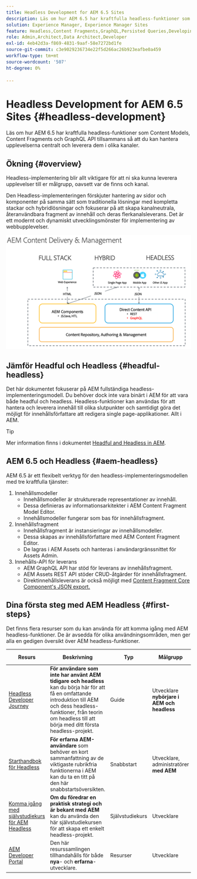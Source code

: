 ```yaml
---
title: Headless Development for AEM 6.5 Sites
description: Läs om hur AEM 6.5 har kraftfulla headless-funktioner som Content Models, Content Fragments och GraphQL API tillsammans så att du kan hantera upplevelserna centralt och leverera dem i olika kanaler.
solution: Experience Manager, Experience Manager Sites
feature: Headless,Content Fragments,GraphQL,Persisted Queries,Developing
role: Admin,Architect,Data Architect,Developer
exl-id: 4eb42d3a-f869-4831-9aaf-58e7272bd1fe
source-git-commit: c3e9029236734e22f5d266ac26b923eafbe0a459
workflow-type: tm+mt
source-wordcount: '507'
ht-degree: 0%

---
```


# Headless Development for AEM 6.5 Sites {#headless-development}

Läs om hur AEM 6.5 har kraftfulla headless-funktioner som Content Models, Content Fragments och GraphQL API tillsammans så att du kan hantera upplevelserna centralt och leverera dem i olika kanaler.

## Ökning {#overview}

Headless-implementering blir allt viktigare för att ni ska kunna leverera upplevelser till er målgrupp, oavsett var de finns och kanal.

Den Headless-implementeringen förskjuter hantering av sidor och komponenter på samma sätt som traditionella lösningar med kompletta stackar och hybridlösningar och fokuserar på att skapa kanalneutrala, återanvändbara fragment av innehåll och deras flerkanalsleverans. Det är ett modernt och dynamiskt utvecklingsmönster för implementering av webbupplevelser.

![AEM implementeringsmodeller](/help/sites-developing/headless/getting-started/assets/aem-implementation-models.png)

## Jämför Headful och Headless {#headful-headless}

Det här dokumentet fokuserar på AEM fullständiga headless-implementeringsmodell. Du behöver dock inte vara binärt i AEM för att vara både headful och headless. Headless-funktioner kan användas för att hantera och leverera innehåll till olika slutpunkter och samtidigt göra det möjligt för innehållsförfattare att redigera single page-applikationer. Allt i AEM.

>[!TIP]
>
>Mer information finns i dokumentet [Headful and Headless in AEM](/help/sites-developing/headful-headless.md).

## AEM 6.5 och Headless {#aem-headless}

AEM 6.5 är ett flexibelt verktyg för den headless-implementeringsmodellen med tre kraftfulla tjänster:

1. Innehållsmodeller
   * Innehållsmodeller är strukturerade representationer av innehåll.
   * Dessa definieras av informationsarkitekter i AEM Content Fragment Model Editor.
   * Innehållsmodeller fungerar som bas för innehållsfragment.
1. Innehållsfragment
   * Innehållsfragment är instansieringar av innehållsmodeller.
   * Dessa skapas av innehållsförfattare med AEM Content Fragment Editor.
   * De lagras i AEM Assets och hanteras i användargränssnittet för Assets Admin.
1. Innehålls-API för leverans
   * AEM GraphQL API har stöd för leverans av innehållsfragment.
   * AEM Assets REST API stöder CRUD-åtgärder för innehållsfragment.
   * Direktinnehållsleverans är också möjligt med [Content Fragment Core Component&#39;s JSON export.](https://experienceleague.adobe.com/docs/experience-manager-core-components/using/components/content-fragment-component.html)

## Dina första steg med AEM Headless {#first-steps}

Det finns flera resurser som du kan använda för att komma igång med AEM headless-funktioner. De är avsedda för olika användningsområden, men ger alla en gedigen översikt över AEM headless-funktioner.

| Resurs | Beskrivning | Typ | Målgrupp | Beräkna. Tid |
|---|---|---|---|---|
| [Headless Developer Journey](/help/journey-headless/developer/overview.md) | **För användare som inte har använt AEM tidigare och headless** kan du börja här för att få en omfattande introduktion till AEM och dess headless-funktioner, från teorin om headless till att börja med ditt första headless-projekt. | Guide | Utvecklare **nybörjare i AEM och headless** | 1 timme |
| [Starthandbok för Headless](/help/sites-developing/headless/getting-started/introduction.md) | **För erfarna AEM-användare** som behöver en kort sammanfattning av de viktigaste rubrikfria funktionerna i AEM kan du ta en titt på den här snabbstartsöversikten. | Snabbstart | Utvecklare, administratörer **med AEM** | 20 minuter |
| [Komma igång med självstudiekurs för AEM Headless ](https://experienceleague.adobe.com/docs/experience-manager-learn/getting-started-with-aem-headless/graphql/multi-step/overview.html) | **Om du föredrar en praktisk strategi och är bekant med AEM** kan du använda den här självstudiekursen för att skapa ett enkelt headless-projekt. | Självstudiekurs | Utvecklare | 2 timmar |
| [AEM Developer Portal](https://experienceleague.adobe.com/landing/experience-manager/headless/developer.html) | Den här resurssamlingen tillhandahålls för både **nya**- och **erfarna**-utvecklare. | Resurser | Utvecklare | |
